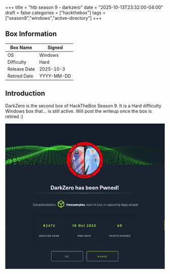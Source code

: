 +++
title = "htb season 9 - darkzero"
date = "2025-10-13T23:32:00-04:00"
draft = false
categories = ["hackthebox"]
tags = ["season9","windows","active-directory"]
+++

<!--more-->
## Box Information

| Box Name | Signed |
|----------|------------|
| OS | Windows |
| Difficulty | Hard |
| Release Date | 2025-10-3 |
| Retired Date | YYYY-MM-DD |

## Introduction

DarkZero is the second box of HackTheBox Season 9. It is a Hard difficulty Windows box that... is still active. Will post the writeup once the box is retired :)

![signed.jpg](img/DarkZero.png)